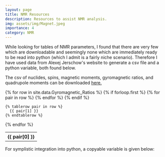 ```yaml
---
layout: page
title: NMR Resources
description: Resources to assist NMR analysis.
img: assets/img/Magnet.jpeg
importance: 4
category: NMR
---
```


While looking for tables of NMR parameters, I found that there are very few which are downloadable and seemingly none which are immediately ready to be read into python (which I admit is a fairly niche scenario). Therefore I have used data from Alexej Jerschow's website to generate a csv file and a python variable, both found below.

The csv of nuclides, spins, magnetic moments, gyromagnetic ratios, and quadrupole moments can be downloaded [here.](/assets/pdf/Leo_CV.pdf)

<table>
  {% for row in site.data.Gyromagnetic_Ratios %}
    {% if forloop.first %}
    <tr>
      {% for pair in row %}
        <th>{{ pair[0] }}</th>
      {% endfor %}
    </tr>
    {% endif %}

    {% tablerow pair in row %}
      {{ pair[1] }}
    {% endtablerow %}
  {% endfor %}
</table>

For symplistic integration into python, a copyable variable is given below:

<!-- {% highlight python %}
NMR_table = [
    ['Name', 'Nuclide', 'Spin', 'Magnetic Moment', 'Gyromagnetic Ratio (MHz/T)', 'Quadrupole Moment (fm^2)'],
    ['Hydrogen', '1H', '0.5', '4.83735', '42.57746460132430', '---'],
    ['Deuterium', '2H', '1', '1.21260', '6.53590463949470', '0.28600'],
    ['Helium', '3He', '0.5', '-3.68515', '-32.43603205003720', '---'],
    ['Tritium', '3H', '0.5', '5.15971', '45.41483118028370', '---'],
    ['Lithium', '6Li', '1', '1.16256', '6.26620067293118', '-0.08080'],
    ['Lithium', '7Li', '1.5', '4.20408', '16.54845000000000', '-4.01000'],
    ['Beryllium', '9Be', '1.5', '-1.52014', '-5.98370064894306', '5.28800'],
    ['Boron', '10B', '3', '2.07921', '4.57519531807410', '8.45900'],
    ['Boron', '11B', '1.5', '3.47103', '13.66297000000000', '4.05900'],
    ['Carbon', '13C', '0.5', '1.21661', '10.70839020506340', '---'],
    ['Nitrogen', '14N', '1', '0.57100', '3.07770645852245', '2.04400'],
    ['Nitrogen', '15N', '0.5', '-0.49050', '-4.31726881729937', '---'],
    ['Oxygen', '17O', '2.5', '-2.24077', '-5.77426865932844', '-2.55800'],
    ['Fluorine', '19F', '0.5', '4.55333', '40.07757016369700', '---'],
    ['Neon', '21Ne', '1.5', '-0.85438', '-3.36307127148622', '10.15500'],
    ['Sodium', '23Na', '1.5', '2.86298', '11.26952278792250', '10.40000'],
    ['Magnesium', '25Mg', '2.5', '-1.01220', '-2.60834261585015', '19.94000'],
    ['Aluminum', '27Al', '2.5', '4.30869', '11.10307854843700', '14.66000'],
    ['Silicon', '29Si', '0.5', '-0.96179', '-8.46545000000000', '---'],
    ['Phosphorus', '31P', '0.5', '1.95999', '17.25144000000000', '---'],
    ['Sulfur', '33S', '1.5', '0.83117', '3.27171633415147', '-6.78000'],
    ['Chlorine', '35Cl', '1.5', '1.06103', '4.17654000000000', '-8.16500'],
    ['Chlorine', '37Cl', '1.5', '0.88320', '3.47653283041643', '-6.43500'],
    ['Potassium', '39K', '1.5', '0.50543', '1.98953228161455', '5.85000'],
    ['Potassium', '40K', '4', '-1.45132', '-2.47372936498302', '-7.30000'],
    ['Potassium', '41K', '1.5', '0.27740', '1.09191431807057', '7.11000'],
    ['Calcium', '43Ca', '3.5', '-1.49407', '-2.86967503240704', '-4.08000'],
    ['Scandium', '45Sc', '3.5', '5.39335', '10.35908000000000', '-22.00000'],
    ['Titanium', '47Ti', '2.5', '-0.93294', '-2.40404000000000', '30.20000'],
    ['Titanium', '49Ti', '3.5', '-1.25201', '-2.40475161264699', '24.70000'],
    ['Vanadium', '50V', '6', '3.61376', '4.25047148768370', '21.00000'],
    ['Vanadium', '51V', '3.5', '5.83808', '11.21327743103380', '-5.20000'],
    ['Chromium', '53Cr', '1.5', '-0.61263', '-2.41152000000000', '-15.00000'],
    ['Manganese', '55Mn', '2.5', '4.10424', '10.57624385581420', '33.00000'],
    ['Iron', '57Fe', '0.5', '0.15696', '1.38156039900351', '---'],
    ['Cobalt', '59Co', '3.5', '5.24700', '10.07769000000000', '42.00000'],
    ['Nickel', '61Ni', '1.5', '-0.96827', '-3.81144000000000', '16.20000'],
    ['Copper', '63Cu', '1.5', '2.87549', '11.31876532731510', '-22.00000'],
    ['Copper', '65Cu', '1.5', '3.07465', '12.10269891500850', '-20.40000'],
    ['Zinc', '67Zn', '2.5', '1.03556', '2.66853501532750', '15.00000'],
    ['Gallium', '69Ga', '1.5', '2.60340', '10.24776396876680', '17.10000'],
    ['Gallium', '71Ga', '1.5', '3.30787', '13.02073645775120', '10.70000'],
    ['Germanium', '73Ge', '4.5', '-0.97229', '-1.48973801382307', '-19.60000'],
    ['Arsenic', '75As', '1.5', '1.85835', '7.31501583241246', '31.40000'],
    ['Selenium', '77Se', '0.5', '0.92678', '8.15731153773769', '---'],
    ['Bromine', '79Br', '1.5', '2.71935', '10.70415668357710', '31.30000'],
    ['Bromine', '81Br', '1.5', '2.93128', '11.53838323328760', '26.20000'],
    ['Krypton', '83Kr', '4.5', '-1.07311', '-1.64423000000000', '25.90000'],
    ['Rubidium', '85Rb', '2.5', '1.60131', '4.12642612503788', '27.60000'],
    ['Strontium', '87Sr', '4.5', '-1.20902', '-1.85246804462381', '33.50000'],
    ['Rubidium', '87Rb', '1.5', '3.55258', '13.98399000000000', '13.35000'],
    ['Yttrium', '89Y', '0.5', '-0.23801', '-2.09492468493000', '---'],
    ['Zirconium', '91Zr', '2.5', '-1.54246', '-3.97478329525992', '-17.60000'],
    ['Niobium', '93Nb', '4.5', '6.82170', '10.45234000000000', '-32.00000'],
    ['Molybdenium', '95Mo', '2.5', '-1.08200', '-2.78680000000000', '-2.20000'],
    ['Molybdenium', '97Mo', '2.5', '-1.10500', '-2.84569000000000', '25.50000'],
    ['Ruthenium', '99Ru', '2.5', '-0.75880', '-1.95601000000000', '7.90000'],
    ['Technetium', '99Tc', '4.5', '6.28100', '9.62251000000000', '-12.90000'],
    ['Ruthenium', '101Ru', '2.5', '-0.85050', '-2.19156000000000', '45.70000'],
    ['Rhodium', '103Rh', '0.5', '-0.15310', '-1.34772000000000', '---'],
    ['Palladium', '105Pd', '2.5', '-0.76000', '-1.95761000000000', '66.00000'],
    ['Silver', '107Ag', '0.5', '-0.19690', '-1.73307000631627', '---'],
    ['Silver', '109Ag', '0.5', '-0.22636', '-1.99239707059020', '---'],
    ['Cadmium', '111Cd', '0.5', '-1.03037', '-9.06914203769978', '---'],
    ['Indium', '113In', '4.5', '6.11240', '9.36547000000000', '79.90000'],
    ['Cadmium', '113Cd', '0.5', '-1.07786', '-9.48709883375341', '---'],
    ['Indium', '115In', '4.5', '6.12560', '9.38569000000000', '81.00000'],
    ['Tin', '115Sn', '0.5', '-1.59150', '-14.00770000000000', '---'],
    ['Tin', '117Sn', '0.5', '-1.73385', '-15.26103326770140', '---'],
    ['Tin', '119Sn', '0.5', '-1.81394', '-15.96595000000000', '---'],
    ['Antimony', '121Sb', '2.5', '3.97960', '10.25515000000000', '-36.00000'],
    ['Antimony', '123Sb', '3.5', '2.89120', '5.55323000000000', '-49.00000'],
    ['Tellurium', '123Te', '0.5', '-1.27643', '-11.23491000000000', '---'],
    ['Tellurium', '125Te', '0.5', '-1.53894', '-13.54542255864230', '---'],
    ['Iodine', '127I', '2.5', '3.32871', '8.57776706639786', '-71.00000'],
    ['Xenon', '129Xe', '0.5', '-1.34749', '-11.86039000000000', '---'],
    ['Xenon', '131Xe', '1.5', '0.89319', '3.51586001685444', '-11.40000'],
    ['Cesium', '133Cs', '3.5', '2.92774', '5.62334202679439', '-0.34300'],
    ['Barium', '135Ba', '1.5', '1.08178', '4.25819000000000', '16.00000'],
    ['Barium', '137Ba', '1.5', '1.21013', '4.76342786926888', '24.50000'],
    ['Lanthanum', '138La', '5', '4.06809', '5.66152329764214', '45.00000'],
    ['Lanthanum', '139La', '3.5', '3.15568', '6.06114544425158', '20.00000'],
    ['Praseodymium', '141Pr', '2.5', '5.05870', '13.03590000000000', '-5.89000'],
    ['Neodymium', '143Nd', '3.5', '-1.20800', '-2.31889000000000', '-63.00000'],
    ['Neodymium', '145Nd', '3.5', '-0.74400', '-1.42921000000000', '-33.00000'],
    ['Samarium', '147Sm', '3.5', '-0.92390', '-1.77458000000000', '-25.90000'],
    ['Samarium', '149Sm', '3.5', '-0.76160', '-1.46295000000000', '7.40000'],
    ['Europium', '151Eu', '2.5', '4.10780', '10.58540000000000', '90.30000'],
    ['Europium', '153Eu', '2.5', '1.81390', '4.67422000000000', '241.20000'],
    ['Gadolinium', '155Gd', '1.5', '-0.33208', '-1.30717137860235', '127.00000'],
    ['Gadolinium', '157Gd', '1.5', '-0.43540', '-1.71394000000000', '135.00000'],
    ['Terbium', '159Tb', '1.5', '2.60000', '10.23525000000000', '143.20000'],
    ['Dysprosium', '161Dy', '0.5', '-0.56830', '-1.46438000000000', '250.70000'],
    ['Dysprosium', '163Dy', '1', '0.79580', '2.05151000000000', '264.80000'],
    ['Holmium', '165Ho', '0.5', '4.73200', '9.08775000000000', '358.00000'],
    ['Erbium', '167Er', '0.5', '-0.63935', '-1.22799179441414', '356.50000'],
    ['Thulium', '169Tm', '1', '-0.40110', '-3.53006000000000', '---'],
    ['Ytterbium', '171Yb', '1.5', '0.85506', '7.52612000000000', '---'],
    ['Ytterbium', '173Yb', '1.5', '-0.80446', '-2.07299000000000', '280.00000'],
    ['Lutetium', '175Lu', '3', '2.53160', '4.86250000000000', '349.00000'],
    ['Lutetium', '176Lu', '1.5', '3.38800', '3.45112000000000', '497.00000'],
    ['Hafnium', '177Hf', '0.5', '0.89970', '1.72842000000000', '336.50000'],
    ['Hafnium', '179Hf', '1', '-0.70850', '-1.08560000000000', '379.30000'],
    ['Tantalum', '181Ta', '0.5', '2.68790', '5.16267000000000', '317.00000'],
    ['Tungsten', '183W', '2.5', '0.20401', '1.79564972994000', '---'],
    ['Rhenium', '185Re', '0.5', '3.77100', '9.71752000000000', '218.00000'],
    ['Osmium', '187Os', '1.5', '0.11198', '0.98563064707380', '---'],
    ['Rhenium', '187Re', '1.5', '3.80960', '9.81700000000000', '207.00000'],
    ['Osmium', '189Os', '2.5', '0.85197', '3.35360155237225', '85.60000'],
    ['Iridium', '191Ir', '2.5', '0.19460', '0.76585000000000', '81.60000'],
    ['Iridium', '193Ir', '0.5', '0.21130', '0.83190000000000', '75.10000'],
    ['Platinum', '195Pt', '0.5', '1.05570', '9.29226000000000', '---'],
    ['Gold', '197Au', '1.5', '0.19127', '0.75289837379052', '54.70000'],
    ['Mercury', '199Hg', '1.5', '0.87622', '7.71231431685275', '---'],
    ['Mercury', '201Hg', '1.5', '-0.72325', '-2.84691587554490', '38.60000'],
    ['Thallium', '203Tl', '1.5', '2.80983', '24.73161181836180', '---'],
    ['Thallium', '205Tl', '4', '2.83747', '24.97488014887780', '---'],
    ['Lead', '207Pb', '1.5', '1.00906', '8.88157793726598', '---'],
    ['Bismuth', '209Bi', '3.5', '4.54440', '6.96303000000000', '-51.60000'],
    ['Uranium', '235U', '3.5', '-0.43000', '-0.82761000000000', '493.60000']
    ]
    {% endhighlight %} -->